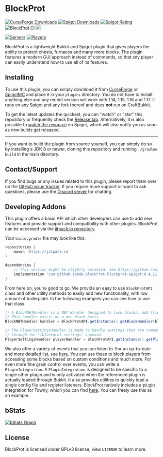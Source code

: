# BlockProt

[![CurseForge Downloads](http://cf.way2muchnoise.eu/full_440797_downloads.svg?badge_style=flat)](https://www.curseforge.com/minecraft/bukkit-plugins/blockprot)
[![Spigot Downloads](https://img.shields.io/spiget/downloads/87829?style=flat-square&color=orange&label=spigot%20downloads)](https://www.spigotmc.org/resources/blockprot.87829/)
[![Spigot Rating](https://img.shields.io/spiget/rating/87829?style=flat-square&color=orange)](https://www.spigotmc.org/resources/blockprot.87829/)
[![BlockProt CI](https://img.shields.io/github/workflow/status/spnda/BlockProt/CI?style=flat-square&label=CI)](https://github.com/spnda/BlockProt)
[![](https://jitpack.io/v/spnda/BlockProt.svg)](https://jitpack.io/#spnda/BlockProt)


[![Servers](https://img.shields.io/bstats/servers/9999?style=flat-square)](https://bstats.org/plugin/bukkit/BlockProt/9999)
[![Players](https://img.shields.io/bstats/players/9999?style=flat-square)](https://bstats.org/plugin/bukkit/BlockProt/9999)

BlockProt is a lightweight Bukkit and Spigot plugin that gives players the ability to protect chests, furnaces and many more blocks.
The plugin features a modern GUI approach instead of commands, so that any player can easily understand how to use all of its features.

## Installing

To use this plugin, you can simply download it from [CurseForge](https://www.curseforge.com/minecraft/bukkit-plugins/blockprot)
or [SpigotMC](https://www.spigotmc.org/resources/blockprot.87829/) and place it in your `plugins` directory.
You do not have to install anything else and any recent version will work with 1.14, 1.15, 1.16 and 1.17. It runs
on any Spigot and any fork thereof and does **not** run on CraftBukkit.

To get the latest updates the quickest, you can "watch" or "star" this repository or frequently check the
[Release tab](https://github.com/spnda/BlockProt/releases). Alternatively, it is also possible to
[watch the resource](https://www.spigotmc.org/resources/blockprot.87829/watch) on Spigot, which will also notify
you as soon as new builds get released.

---

If you want to build the plugin from source yourself, you can simply do so by installing a JDK 8 or newer, cloning this
repository and running `./gradlew build` in the main directory.

## Contact/Support

If you find bugs or any issues related to this plugin, please report them over on the
[GitHub issue tracker](https://github.com/spnda/BlockProt/issues). If you require more support or want to ask questions,
please use the [Discord server](https://discord.gg/WVy6DHScFb) for chatting.

## Developing Addons

This plugin offers a basic API which other developers can use to add new features and provide support and
compatibility with other plugins. BlockProt can be accessed via the [jitpack.io repository](https://jitpack.io/#spnda/BlockProt).

Your `build.gradle` file may look like this:
```groovy
repositories {
    maven 'https://jitpack.io'
}

dependencies {
    // This version might be slightly outdated. See https://github.com/spnda/BlockProt/releases.
    implementation 'com.github.spnda.BlockProt:blockprot-spigot:0.4.11'
}
```

From here on, you're good to go. We provide an easy to use `BlockProtAPI` class and other utility methods
to easily add new functionality, with low amount of boilerplate. In the following examples you can see how
to use that class.
```java
// A BlockNBTHandler is a NBT Handler designed to lock blocks, add friends and edit other settings.
// This handler exists on a per-block basis.
BlockNBTHandler handler = BlockProtAPI.getInstance().getBlockHandler(block);

// The PlayerSettingsHandler is made to handle settings that are commonly accessible
// through the "/blockprot settings" command.
PlayerSettingsHandler playerHandler = BlockProtAPI.getInstance().getPlayerSettings(player);
```

We also offer a variety of events that you can listen to. For an up-to-date and more detailed list, see
[here](https://github.com/spnda/BlockProt/tree/master/src/main/java/de/sean/blockprot/bukkit/events). You can
use these to block players from accessing some blocks based on custom conditions and much more. For even more
fine grain control over events, you can write a `PluginIntegration`. A `PluginIntegration` is designed to be
specific to a single other plugin and is only activated when the referenced plugin is actually loaded through
Bukkit. It also provides utilities to quickly load a single config file and register listeners. BlockProt 
natively includes a plugin integration for Towny, which you can find
[here](https://github.com/spnda/BlockProt/blob/master/src/main/java/de/sean/blockprot/bukkit/integrations/TownyIntegration.java).
You can freely use this as an example.

## bStats

[![bStats Graph](https://bstats.org/signatures/bukkit/BlockProt.svg)](https://bstats.org/plugin/bukkit/BlockProt)

## License

BlockProt is licensed under GPLv3 license, view `LICENSE` to learn more.
